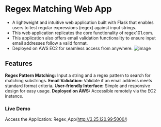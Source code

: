 # Regex Matching Web App
* A lightweight and intuitive web application built with Flask that enables users to test regular expressions (regex) against input strings. 
* This web application replicates the core functionality of regex101.com.
* This application also offers email validation functionality to ensure input email addresses follow a valid format. 
* Deployed on AWS EC2 for seamless access from anywhere.
  ![image](https://github.com/user-attachments/assets/aa6dd5a4-5e1e-4aef-aeda-11abe4dfd195)


## Features
**Regex Pattern Matching:** Input a string and a regex pattern to search for matching substrings.
**Email Validation:** Validate if an email address meets standard format criteria.
**User-friendly Interface:** Simple and responsive design for easy usage.
**Deployed on AWS:** Accessible remotely via the EC2 instance.

### Live Demo
Access the Application: Regex_App(http://3.25.120.99:5000/)

